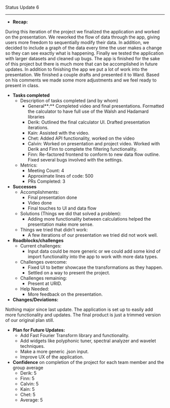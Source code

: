 ﻿Status Update 6

-----
- **Recap:**

During this iteration of the project we finalized the application and worked on the presentation. We reworked the flow of data through the app, giving users more freedom to sequentially modify their data. In addition, we decided to include a graph of the data every time the user makes a change so they can see exactly what is happening. Finally we tested the application with larger datasets and cleaned up bugs. The app is finished for the sake of this project but there is much more that can be accomplished in future updates. In addition to finishing the app we put a lot of work into the presentation. We finished a couple drafts and presented it to Ward. Based on his comments we made some more adjustments and we feel ready to present in class.

- **Tasks completed**
  - Description of tasks completed (and by whom)
    - General**:** Completed video and final presentations. Formatted the calculator to have full use of the Walsh and Hadamard libraries
    - Derik: Outlined the final calculator UI. Drafted presentation iterations.
    - Kain: Assisted with the video.
    - Chet: Added API functionality, worked on the video
    - Calvin:  Worked on presentation and project video. Worked with Derik and Finn to complete the filtering functionality.
    - Finn: Re-factored frontend to conform to new data flow outline. Fixed several bugs involved with the settings. 
  - Metrics:
    - Meeting Count: 4
    - Approximate lines of code: 500
    - PRs Completed: 3
- **Successes**
  - Accomplishments:
    - Final presentation done
    - Video done
    - Final touches to UI and data flow
  - Solutions (Things we did that solved a problem):
    - Adding more functionality between calculations helped the presentation make more sense.
  - Things we tried that didn’t work:
    - A few iterations of our presentation we tried did not work well.
- **Roadblocks/challenges**
  - Current challenges:
    - Input data could be more generic or we could add some kind of import functionality into the app to work with more data types.
  - Challenges overcome:
    - Fixed UI to better showcase the transformations as they happen.
    - Settled on a way to present the project. 
  - Challenges remaining:
    - Present at URID.
  - Help Needed:
    - More feedback on the presentation.
- **Changes/Deviations:**

Nothing major since last update. The application is set up to easily add more functionality and updates. The final product is just a trimmed version of our original plan still. 

- **Plan for Future Updates:**
  - Add Fast Fourier Transform library and functionality.
  - Add widgets like polyphonic tuner, spectral analyzer and wavelet techniques.
  - Make a more generic .json input.
  - Improve UX of the application.
- **Confidence** on completion of the project for each team member and the group average
  - Derik: 5
  - Finn: 5
  - Calvin: 5
  - Kain: 5
  - Chet: 5
  - Average: 5

